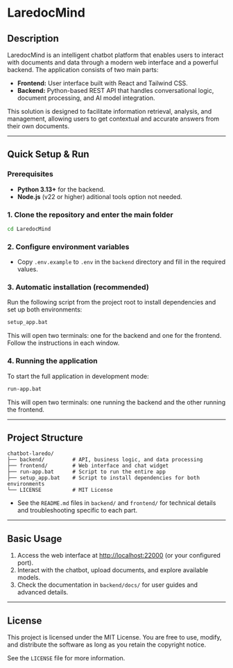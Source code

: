 # LaredocMind

## Description
LaredocMind is an intelligent chatbot platform that enables users to interact with documents and data through a modern web interface and a powerful backend. The application consists of two main parts:
- **Frontend:** User interface built with React and Tailwind CSS.
- **Backend:** Python-based REST API that handles conversational logic, document processing, and AI model integration.

This solution is designed to facilitate information retrieval, analysis, and management, allowing users to get contextual and accurate answers from their own documents.

---

## Quick Setup & Run

### Prerequisites
- **Python 3.13+** for the backend.
- **Node.js** (v22 or higher) aditional tools option not needed.

### 1. Clone the repository and enter the main folder
```sh
cd LaredocMind
```

### 2. Configure environment variables
- Copy `.env.example` to `.env` in the `backend` directory and fill in the required values.

### 3. Automatic installation (recommended)
Run the following script from the project root to install dependencies and set up both environments:
```sh
setup_app.bat
```
This will open two terminals: one for the backend and one for the frontend. Follow the instructions in each window.

### 4. Running the application
To start the full application in development mode:
```sh
run-app.bat
```
This will open two terminals: one running the backend and the other running the frontend.

---

## Project Structure
```
chatbot-laredo/
├── backend/         # API, business logic, and data processing
├── frontend/        # Web interface and chat widget
├── run-app.bat      # Script to run the entire app
├── setup_app.bat    # Script to install dependencies for both environments
└── LICENSE          # MIT License
```

- See the `README.md` files in `backend/` and `frontend/` for technical details and troubleshooting specific to each part.

---

## Basic Usage
1. Access the web interface at [http://localhost:22000](http://localhost:22000) (or your configured port).
2. Interact with the chatbot, upload documents, and explore available models.
3. Check the documentation in `backend/docs/` for user guides and advanced details.

---

## License
This project is licensed under the MIT License. You are free to use, modify, and distribute the software as long as you retain the copyright notice.

See the `LICENSE` file for more information.
